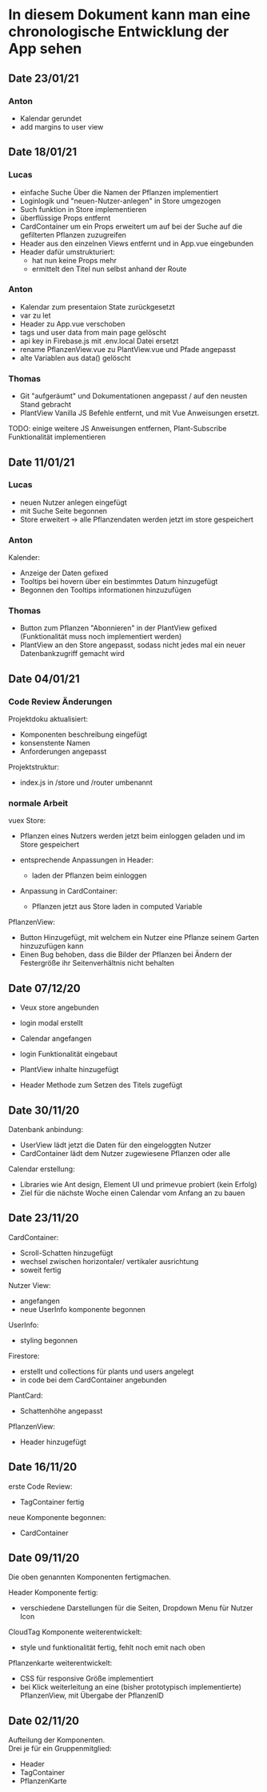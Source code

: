 # In diesem Dokument kann man eine chronologische Entwicklung der App sehen

## Date 23/01/21

### Anton

- Kalendar gerundet
- add margins to user view 

## Date 18/01/21

### Lucas

- einfache Suche Über die Namen der Pflanzen implementiert
- Loginlogik und "neuen-Nutzer-anlegen" in Store umgezogen
- Such funktion in Store implementieren
- überflüssige Props entfernt
- CardContainer um ein Props erweitert um auf bei der Suche auf die gefilterten Pflanzen zuzugreifen
- Header aus den einzelnen Views entfernt und in App.vue eingebunden
- Header dafür umstrukturiert:
    - hat nun keine Props mehr
    - ermittelt den Titel nun selbst anhand der Route
    

### Anton

- Kalendar zum presentaion State zurückgesetzt
- var zu let
- Header zu App.vue verschoben
- tags und user data from main page gelöscht
- api key in Firebase.js mit .env.local Datei ersetzt
- rename PflanzenView.vue zu PlantView.vue und Pfade angepasst
- alte Variablen aus data() gelöscht 


### Thomas

- Git "aufgeräumt" und Dokumentationen angepasst / auf den neusten Stand gebracht
- PlantView Vanilla JS Befehle entfernt, und mit Vue Anweisungen ersetzt.

TODO: einige weitere JS Anweisungen entfernen, Plant-Subscribe Funktionalität implementieren



## Date 11/01/21

### Lucas

- neuen Nutzer anlegen eingefügt
- mit Suche Seite begonnen
- Store erweitert -> alle Pflanzendaten werden jetzt im store gespeichert

### Anton

Kalender: 
- Anzeige der Daten gefixed
- Tooltips bei hovern über ein bestimmtes Datum hinzugefügt
- Begonnen den Tooltips informationen hinzuzufügen

### Thomas

- Button zum Pflanzen "Abonnieren" in der PlantView gefixed (Funktionalität muss noch implementiert werden)
- PlantView an den Store angepasst, sodass nicht jedes mal ein neuer Datenbankzugriff gemacht wird


## Date 04/01/21

### Code Review Änderungen

Projektdoku aktualisiert:

- Komponenten beschreibung eingefügt
- konsenstente Namen
- Anforderungen angepasst

Projektstruktur:

- index.js in /store und /router umbenannt

### normale Arbeit

vuex Store:

- Pflanzen eines Nutzers werden jetzt beim einloggen geladen und im Store gespeichert
- entsprechende Anpassungen in Header:

    - laden der Pflanzen beim einloggen

- Anpassung in CardContainer:

    - Pflanzen jetzt aus Store laden in computed Variable

PflanzenView:
- Button Hinzugefügt, mit welchem ein Nutzer eine Pflanze seinem Garten hinzuzufügen kann
- Einen Bug behoben, dass die Bilder der Pflanzen bei Ändern der Festergröße ihr Seitenverhältnis nicht behalten 

## Date 07/12/20

- Veux store angebunden
- login modal erstellt

- Calendar angefangen
- login Funktionalität eingebaut

- PlantView inhalte hinzugefügt
- Header Methode zum Setzen des Titels zugefügt

## Date 30/11/20

Datenbank anbindung:

- UserView lädt jetzt die Daten für den eingeloggten Nutzer
- CardContainer lädt dem Nutzer zugewiesene Pflanzen oder alle 

Calendar erstellung:

- Libraries wie Ant design, Element UI und primevue probiert (kein Erfolg)
- Ziel für die nächste Woche einen Calendar vom Anfang an zu bauen 

## Date 23/11/20

CardContainer:

- Scroll-Schatten hinzugefügt
- wechsel zwischen horizontaler/ vertikaler ausrichtung
- soweit fertig

Nutzer View:

- angefangen
- neue UserInfo komponente begonnen

UserInfo:

- styling begonnen

Firestore:

- erstellt und collections für plants und users angelegt
- in code bei dem CardContainer angebunden

PlantCard:

- Schattenhöhe angepasst

PflanzenView:

- Header hinzugefügt

## Date 16/11/20

erste Code Review:

- TagContainer fertig

neue Komponente begonnen:

- CardContainer

## Date 09/11/20

Die oben genannten Komponenten fertigmachen.<br>

Header Komponente fertig:

- verschiedene Darstellungen für die Seiten, Dropdown Menu für Nutzer Icon

CloudTag Komponente weiterentwickelt:

- style und funktionalität fertig, fehlt noch emit nach oben

Pflanzenkarte weiterentwickelt:

- CSS für responsive Größe implementiert
- bei Klick weiterleitung an eine (bisher prototypisch implementierte) PflanzenView, mit Übergabe der PflanzenID

## Date 02/11/20

Aufteilung der Komponenten. <br>
Drei je für ein Gruppenmitglied:

- Header
- TagContainer
- PflanzenKarte
